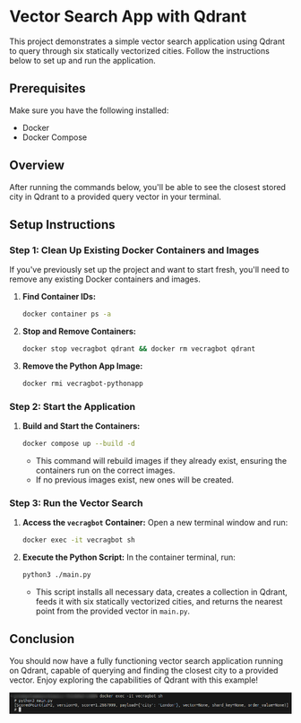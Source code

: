 
# Vector Search App with Qdrant

This project demonstrates a simple vector search application using Qdrant to query through six statically vectorized cities. Follow the instructions below to set up and run the application.

## Prerequisites

Make sure you have the following installed:

- Docker
- Docker Compose

## Overview

After running the commands below, you'll be able to see the closest stored city in Qdrant to a provided query vector in your terminal.

## Setup Instructions

### Step 1: Clean Up Existing Docker Containers and Images

If you've previously set up the project and want to start fresh, you'll need to remove any existing Docker containers and images.

1. **Find Container IDs:**
   ```sh
   docker container ps -a
   ```

2. **Stop and Remove Containers:**
   ```sh
   docker stop vecragbot qdrant && docker rm vecragbot qdrant
   ```

3. **Remove the Python App Image:**
   ```sh
   docker rmi vecragbot-pythonapp
   ```

### Step 2: Start the Application

1. **Build and Start the Containers:**
   ```sh
   docker compose up --build -d
   ```

   - This command will rebuild images if they already exist, ensuring the containers run on the correct images.
   - If no previous images exist, new ones will be created.

### Step 3: Run the Vector Search

1. **Access the `vecragbot` Container:**
   Open a new terminal window and run:
   ```sh
   docker exec -it vecragbot sh
   ```

2. **Execute the Python Script:**
   In the container terminal, run:
   ```sh
   python3 ./main.py
   ```

   - This script installs all necessary data, creates a collection in Qdrant, feeds it with six statically vectorized cities, and returns the nearest point from the provided vector in `main.py`.

## Conclusion

You should now have a fully functioning vector search application running on Qdrant, capable of querying and finding the closest city to a provided vector. Enjoy exploring the capabilities of Qdrant with this example!

![app_visualisation](./doc/app_visualisation.png)